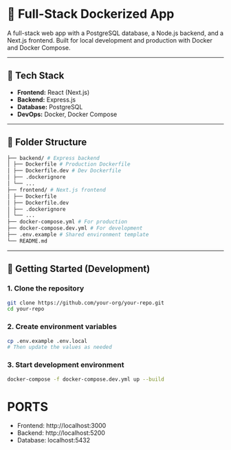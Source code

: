 # 🐳 Full-Stack Dockerized App

A full-stack web app with a PostgreSQL database, a Node.js backend, and a Next.js frontend. Built for local development and production with Docker and Docker Compose.

---

## 🧱 Tech Stack

- **Frontend:** React (Next.js)
- **Backend:** Express.js
- **Database:** PostgreSQL
- **DevOps:** Docker, Docker Compose

---

## 📁 Folder Structure

```bash
├── backend/ # Express backend
│ ├── Dockerfile # Production Dockerfile
│ ├── Dockerfile.dev # Dev Dockerfile
│ ├── .dockerignore
│ └── ...
├── frontend/ # Next.js frontend
│ ├── Dockerfile
│ ├── Dockerfile.dev
│ ├── .dockerignore
│ └── ...
├── docker-compose.yml # For production
├── docker-compose.dev.yml # For development
├── .env.example # Shared environment template
└── README.md
```

---

## 🚀 Getting Started (Development)

### 1. Clone the repository

```bash
git clone https://github.com/your-org/your-repo.git
cd your-repo
```

### 2. Create environment variables

```bash
cp .env.example .env.local
# Then update the values as needed
```

### 3. Start development environment

```bash
docker-compose -f docker-compose.dev.yml up --build
```

# PORTS

- Frontend: http://localhost:3000
- Backend: http://localhost:5200
- Database: localhost:5432
